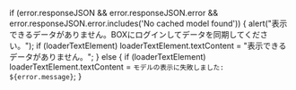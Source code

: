  if (error.responseJSON && error.responseJSON.error && error.responseJSON.error.includes('No cached model found')) {
            alert("表示できるデータがありません。BOXにログインしてデータを同期してください。");
            if (loaderTextElement) loaderTextElement.textContent = "表示できるデータがありません。";
        } else {
            if (loaderTextElement) loaderTextElement.textContent = `モデルの表示に失敗しました: ${error.message}`;
        }
